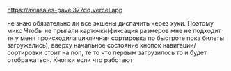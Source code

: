 https://aviasales-pavel377dq.vercel.app

не знаю обязательно ли все экшены диспачить через хуки. Поэтому микс
Чтобы не прыгали карточки(фиксация размеров мне не подходит тк у меня происходила цикличная сортировка по быстроте пока билеты загружались), вверху начальное состояние кнопок навигации/сортировки стоит на non, те то что  первым загрузилось то и будет отображаться. Кнопки если что работают 
